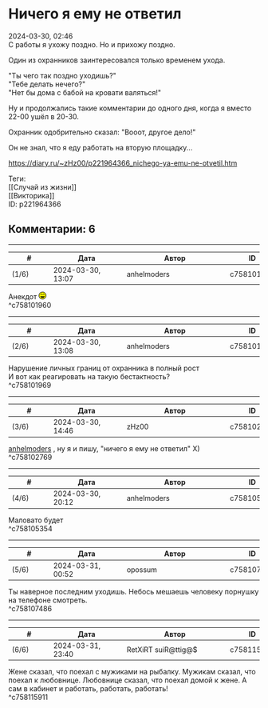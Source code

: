 Ничего я ему не ответил
=======================

  
2024-03-30, 02:46  
 С работы я ухожу поздно. Но и прихожу поздно.   
   
 Один из охранников заинтересовался только временем ухода.   
   
 "Ты чего так поздно уходишь?"   
 "Тебе делать нечего?"   
 "Нет бы дома с бабой на кровати валяться!"   
   
 Ну и продолжались такие комментарии до одного дня, когда я вместо 22-00 ушёл в 20-30.   
   
 Охранник одобрительно сказал: "Вооот, другое дело!"   
   
 Он не знал, что я еду работать на вторую площадку...   
  
<https://diary.ru/~zHz00/p221964366_nichego-ya-emu-ne-otvetil.htm>  
  
Теги:  
[[Случай из жизни]]  
[[Викторика]]  
ID: p221964366  


Комментарии: 6
--------------

  


---



|         #         |              Дата              |                     Автор                     |           ID           |
| --- | --- | --- | --- |
| (1/6) | 2024-03-30, 13:07 | anhelmoders | c758101960 |

  
 Анекдот ![:laugh:](pics/1126.gif)   
 ^c758101960

---



|         #         |              Дата              |                     Автор                     |           ID           |
| --- | --- | --- | --- |
| (2/6) | 2024-03-30, 13:08 | anhelmoders | c758101969 |

  
 Нарушение личных границ от охранника в полный рост   
 И вот как реагировать на такую бестактность?   
 ^c758101969

---



|         #         |              Дата              |                     Автор                     |           ID           |
| --- | --- | --- | --- |
| (3/6) | 2024-03-30, 14:46 | zHz00 | c758102769 |

  
  [anhelmoders](https://anhelmoders.diary.ru "No plans. Only wonders.")  , ну я и пишу, "ничего я ему не ответил" Х)   
 ^c758102769

---



|         #         |              Дата              |                     Автор                     |           ID           |
| --- | --- | --- | --- |
| (4/6) | 2024-03-30, 20:12 | anhelmoders | c758105354 |

  
 Маловато будет   
 ^c758105354

---



|         #         |              Дата              |                     Автор                     |           ID           |
| --- | --- | --- | --- |
| (5/6) | 2024-03-31, 00:52 | opossum | c758107486 |

  
 Ты наверное последним уходишь. Небось мешаешь человеку порнушку на телефоне смотреть.   
 ^c758107486

---



|         #         |              Дата              |                     Автор                     |           ID           |
| --- | --- | --- | --- |
| (6/6) | 2024-03-31, 23:40 | RetXiRT suiR@ttig@$ | c758115911 |

  
 Жене сказал, что поехал с мужиками на рыбалку. Мужикам сказал, что поехал к любовнице. Любовнице сказал, что поехал домой к жене. А сам в кабинет и работать, работать, работать!   
 ^c758115911